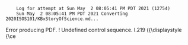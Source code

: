         Log for attempt at Sun May  2 08:05:41 PM PDT 2021 (12754)
        Sun May  2 08:05:41 PM PDT 2021 Converting 2020ISOS101/KBxStoryOfScience.md...
Error producing PDF.
! Undefined control sequence.
l.219   \({\displaystyle {\ce

